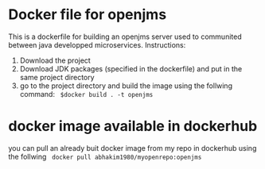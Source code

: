 # Docker file for openjms
This is a dockerfile for building an openjms server used to communited between java developped microservices.
Instructions:
1. Download the project
2. Download JDK packages (specified in the dockerfile) and put in the same project directory 
2. go to the project directory and build the image using the follwing command: 
  <code> $docker build . -t openjms </code>
# docker image available in dockerhub 
you can pull an already buit docker image from my repo in dockerhub using the follwing 
<code> docker pull abhakim1980/myopenrepo:openjms </code>
